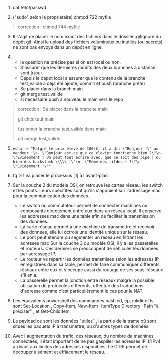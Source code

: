 
1. cat /etc/passwd
   
2. ("sudo" selon le propriétaire) chmod 722 myfile
> correction : chmod 744 myfile
   
3. Il s'agit de placer le nom exact des fichiers dans le dossier .gitignore du dépôt git. Ainsi le upload des fichiers volumineux ou inutiles (ou secrets) ne sont pas envoyé dans un dépôt en ligne.

4.
   * la question ne précise pas si on est local ou non.
   * S'assurer que les dernières modifs des deux branches à distance sont à jour.
   * Depuis le dépot local s'assurer que le contenu de la branche test_valide a déjà été ajouté, commit et push (branche prête)
   * Se placer dans la branch main
   * git merge test_valide
   * si nécessaire push à nouveau le main vers le repo
> correction : Se placer dans la branche main
> 
> git checkout main
> 
> fusionner la branche test_valide dans main
> 
> git merge test_valide


5. ```echo -e "Malgré le prix élevé de 100\$, il a dit \"Bonjour !\" au vendeur :\n- \"Bonjour est-ce que ce clavier fonctionne bien ?\"\n- \"Evidemment ! On peut tout écrire avec, que ce soit des pipe | ou bien des backslash \\\\\ !\"\n- \"Même des tildes ~ ?\"\n- \"Evidemment !\""```


6. fg %1 va placer le processus [1] à l'avant-plan

7. Sur la couche 2 du modèle OSI, on retrouve les cartes réseau, les switch et les ponts. Leurs spécifités sont qu'ils s'appuient sur l'adressage mac pour la communication des données.
      * Le switch ou commutateur permet de connecter machines ou composants directement entre eux dans un réseau local. Il conserve les addresses mac dans une table afin de faciliter la transmission des données.
      * La carte réseau permet à une machine de transmettre et recevoir des données, elle lui octroie une identité unique sur le réseau.
      * Le pont peut étendre ou segmenter un réseau en filtrant les adresses mac
   Sur la couche 3 du modèle OSI, il y a les passerelles et routeurs. Ces derniers se préoccupent de véhiculer les données par adressage IP.
      * Le routeur va répartir les données transmises selon les adresses IP enregistrées dans sa table, permet de faire communiquer différents réseaux entre eux et s'occupe aussi du routage de ses sous-réseaux             s'il en a.
      * La passerelle permet la jonction entre réseaux malgré la possible utilisation de protocoles différents, effectue des traductions d'adresse comme c'est particulièrement le cas pour le NAT.
  
8. Les équivalents powershell des commandes bash cd, cp, mkdir et ls sont Set-Location , Copy-Item, New-Item -ItemType Directory -Path "à préciser" , et Get-ChildItem
9. Le payload ce sont les données "utiles" , la partie de la trame où sont situés les paquets IP à transmettre, ou d'autres types de données.
10. Avec l'augmentation du trafic, des réseaux, du nombre de machines connectées, il était important de ne pas gaspiller les adresses IP. L'IPv4 arrivant aux limites des adresses disponibles. Le CIDR permet de         découper aisément et effiacement le réseau.

